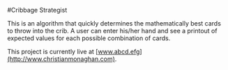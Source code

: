 #Cribbage Strategist

This is an algorithm that quickly determines the mathematically best cards to throw into the crib. A user can enter his/her hand and see a printout of expected values for each possible combination of cards.

This project is currently live at [www.abcd.efg](http://www.christianmonaghan.com).